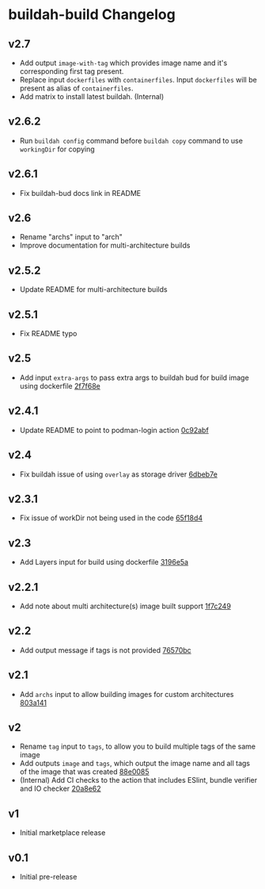 # buildah-build Changelog
## v2.7
- Add output `image-with-tag` which provides image name and it's corresponding first tag present.
- Replace input `dockerfiles` with `containerfiles`. Input `dockerfiles` will be present as alias of `containerfiles`.
- Add matrix to install latest buildah. (Internal)

## v2.6.2
- Run `buildah config` command before `buildah copy` command to use `workingDir` for copying

## v2.6.1
- Fix buildah-bud docs link in README

## v2.6
- Rename "archs" input to "arch"
- Improve documentation for multi-architecture builds

## v2.5.2
- Update README for multi-architecture builds

## v2.5.1
- Fix README typo

## v2.5
- Add input `extra-args` to pass extra args to buildah bud for build image using dockerfile [2f7f68e](https://github.com/redhat-actions/buildah-build/commit/2f7f68ec840393890fca056f55d0140cf909c46d)

## v2.4.1
- Update README to point to podman-login action [0c92abf](https://github.com/redhat-actions/buildah-build/commit/0c92abf30679c2b1b5329bacce9abbc3d3d94496)

## v2.4
- Fix buildah issue of using `overlay` as storage driver [6dbeb7e](https://github.com/redhat-actions/buildah-build/commit/6dbeb7e1f64c961b642625d54e551d296dafdd30)

## v2.3.1
- Fix issue of workDir not being used in the code [65f18d4](https://github.com/redhat-actions/buildah-build/commit/65f18d484c4278f73a530e03bfe9661649dc7615)

## v2.3
- Add Layers input for build using dockerfile [3196e5a](https://github.com/redhat-actions/buildah-build/commit/3196e5acb5dc5db144b00aeddd723de3d8604506)

## v2.2.1
- Add note about multi architecture(s) image built support [1f7c249](https://github.com/redhat-actions/buildah-build/commit/1f7c2499306a8def9affb31cc7d43934bb87907d)

## v2.2
- Add output message if tags is not provided [76570bc](https://github.com/redhat-actions/buildah-build/commit/76570bc65b73d4072c85224b6f6e2fef3cf2b24b)

## v2.1
- Add `archs` input to allow building images for custom architectures [803a141](https://github.com/redhat-actions/buildah-build/commit/803a1413e7c2a594cbfb6680bca358bfdbe36745)

## v2
- Rename `tag` input to `tags`, to allow you to build multiple tags of the same image
- Add outputs `image` and `tags`, which output the image name and all tags of the image that was created [88e0085](https://github.com/redhat-actions/buildah-build/commit/88e00855444b8d915b900c8251f48c291ccedce5)
- (Internal) Add CI checks to the action that includes ESlint, bundle verifier and IO checker [20a8e62](https://github.com/redhat-actions/buildah-build/commit/20a8e62ce082870ed0ff1ee141bb98ae95432501)

## v1
- Initial marketplace release

## v0.1
- Initial pre-release
